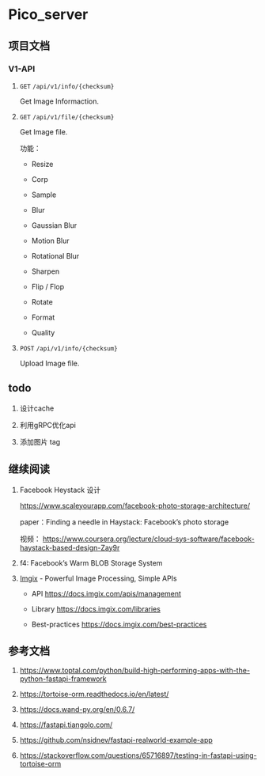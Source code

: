 # Pico_server

## 项目文档

### V1-API

1. `GET` `/api/v1/info/{checksum}`

   Get Image Informaction.

2. `GET` `/api/v1/file/{checksum}`

   Get Image file.

   功能：

   - Resize

   - Corp

   - Sample

   - Blur

   - Gaussian Blur

   - Motion Blur

   - Rotational Blur

   - Sharpen

   - Flip / Flop

   - Rotate

   - Format

   - Quality

3. `POST` `/api/v1/info/{checksum}`

   Upload Image file.

## todo

1. 设计cache

2. 利用gRPC优化api

3. 添加图片 tag

## 继续阅读

1. Facebook Heystack 设计

   https://www.scaleyourapp.com/facebook-photo-storage-architecture/

   paper：Finding a needle in Haystack: Facebook’s photo storage

   视频： https://www.coursera.org/lecture/cloud-sys-software/facebook-haystack-based-design-Zay9r

2. f4: Facebook’s Warm BLOB Storage System

3. [Imgix](https://imgix.com/) - Powerful Image
Processing, Simple APIs

   - API https://docs.imgix.com/apis/management

   - Library https://docs.imgix.com/libraries

   - Best-practices https://docs.imgix.com/best-practices

## 参考文档

1. https://www.toptal.com/python/build-high-performing-apps-with-the-python-fastapi-framework

2. https://tortoise-orm.readthedocs.io/en/latest/

3. https://docs.wand-py.org/en/0.6.7/

4. https://fastapi.tiangolo.com/

8. https://github.com/nsidnev/fastapi-realworld-example-app

9. https://stackoverflow.com/questions/65716897/testing-in-fastapi-using-tortoise-orm